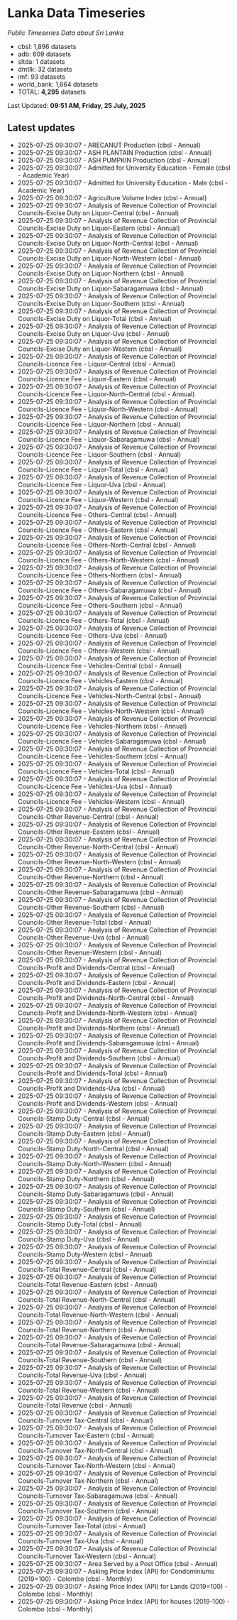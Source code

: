 # Lanka Data Timeseries
*Public Timeseries Data about Sri Lanka*

* cbsl: 1,896 datasets
* adb: 609 datasets
* sltda: 1 datasets
* dmtlk: 32 datasets
* imf: 93 datasets
* world_bank: 1,664 datasets
* TOTAL: **4,295** datasets

Last Updated: **09:51 AM, Friday, 25 July, 2025**

## Latest updates

* 2025-07-25 09:30:07 - ARECANUT Production (cbsl - Annual)
* 2025-07-25 09:30:07 - ASH PLANTAIN Production (cbsl - Annual)
* 2025-07-25 09:30:07 - ASH PUMPKIN Production (cbsl - Annual)
* 2025-07-25 09:30:07 - Admitted for University Education - Female (cbsl - Academic Year)
* 2025-07-25 09:30:07 - Admitted for University Education - Male (cbsl - Academic Year)
* 2025-07-25 09:30:07 - Agriculture Volume Index (cbsl - Annual)
* 2025-07-25 09:30:07 - Analysis of Revenue Collection of Provincial Councils-Excise Duty on Liquor-Central (cbsl - Annual)
* 2025-07-25 09:30:07 - Analysis of Revenue Collection of Provincial Councils-Excise Duty on Liquor-Eastern (cbsl - Annual)
* 2025-07-25 09:30:07 - Analysis of Revenue Collection of Provincial Councils-Excise Duty on Liquor-North-Central (cbsl - Annual)
* 2025-07-25 09:30:07 - Analysis of Revenue Collection of Provincial Councils-Excise Duty on Liquor-North-Western (cbsl - Annual)
* 2025-07-25 09:30:07 - Analysis of Revenue Collection of Provincial Councils-Excise Duty on Liquor-Northern (cbsl - Annual)
* 2025-07-25 09:30:07 - Analysis of Revenue Collection of Provincial Councils-Excise Duty on Liquor-Sabaragamuwa (cbsl - Annual)
* 2025-07-25 09:30:07 - Analysis of Revenue Collection of Provincial Councils-Excise Duty on Liquor-Southern (cbsl - Annual)
* 2025-07-25 09:30:07 - Analysis of Revenue Collection of Provincial Councils-Excise Duty on Liquor-Total (cbsl - Annual)
* 2025-07-25 09:30:07 - Analysis of Revenue Collection of Provincial Councils-Excise Duty on Liquor-Uva (cbsl - Annual)
* 2025-07-25 09:30:07 - Analysis of Revenue Collection of Provincial Councils-Excise Duty on Liquor-Western (cbsl - Annual)
* 2025-07-25 09:30:07 - Analysis of Revenue Collection of Provincial Councils-Licence Fee - Liquor-Central (cbsl - Annual)
* 2025-07-25 09:30:07 - Analysis of Revenue Collection of Provincial Councils-Licence Fee - Liquor-Eastern (cbsl - Annual)
* 2025-07-25 09:30:07 - Analysis of Revenue Collection of Provincial Councils-Licence Fee - Liquor-North-Central (cbsl - Annual)
* 2025-07-25 09:30:07 - Analysis of Revenue Collection of Provincial Councils-Licence Fee - Liquor-North-Western (cbsl - Annual)
* 2025-07-25 09:30:07 - Analysis of Revenue Collection of Provincial Councils-Licence Fee - Liquor-Northern (cbsl - Annual)
* 2025-07-25 09:30:07 - Analysis of Revenue Collection of Provincial Councils-Licence Fee - Liquor-Sabaragamuwa (cbsl - Annual)
* 2025-07-25 09:30:07 - Analysis of Revenue Collection of Provincial Councils-Licence Fee - Liquor-Southern (cbsl - Annual)
* 2025-07-25 09:30:07 - Analysis of Revenue Collection of Provincial Councils-Licence Fee - Liquor-Total (cbsl - Annual)
* 2025-07-25 09:30:07 - Analysis of Revenue Collection of Provincial Councils-Licence Fee - Liquor-Uva (cbsl - Annual)
* 2025-07-25 09:30:07 - Analysis of Revenue Collection of Provincial Councils-Licence Fee - Liquor-Western (cbsl - Annual)
* 2025-07-25 09:30:07 - Analysis of Revenue Collection of Provincial Councils-Licence Fee - Others-Central (cbsl - Annual)
* 2025-07-25 09:30:07 - Analysis of Revenue Collection of Provincial Councils-Licence Fee - Others-Eastern (cbsl - Annual)
* 2025-07-25 09:30:07 - Analysis of Revenue Collection of Provincial Councils-Licence Fee - Others-North-Central (cbsl - Annual)
* 2025-07-25 09:30:07 - Analysis of Revenue Collection of Provincial Councils-Licence Fee - Others-North-Western (cbsl - Annual)
* 2025-07-25 09:30:07 - Analysis of Revenue Collection of Provincial Councils-Licence Fee - Others-Northern (cbsl - Annual)
* 2025-07-25 09:30:07 - Analysis of Revenue Collection of Provincial Councils-Licence Fee - Others-Sabaragamuwa (cbsl - Annual)
* 2025-07-25 09:30:07 - Analysis of Revenue Collection of Provincial Councils-Licence Fee - Others-Southern (cbsl - Annual)
* 2025-07-25 09:30:07 - Analysis of Revenue Collection of Provincial Councils-Licence Fee - Others-Total (cbsl - Annual)
* 2025-07-25 09:30:07 - Analysis of Revenue Collection of Provincial Councils-Licence Fee - Others-Uva (cbsl - Annual)
* 2025-07-25 09:30:07 - Analysis of Revenue Collection of Provincial Councils-Licence Fee - Others-Western (cbsl - Annual)
* 2025-07-25 09:30:07 - Analysis of Revenue Collection of Provincial Councils-Licence Fee - Vehicles-Central (cbsl - Annual)
* 2025-07-25 09:30:07 - Analysis of Revenue Collection of Provincial Councils-Licence Fee - Vehicles-Eastern (cbsl - Annual)
* 2025-07-25 09:30:07 - Analysis of Revenue Collection of Provincial Councils-Licence Fee - Vehicles-North-Central (cbsl - Annual)
* 2025-07-25 09:30:07 - Analysis of Revenue Collection of Provincial Councils-Licence Fee - Vehicles-North-Western (cbsl - Annual)
* 2025-07-25 09:30:07 - Analysis of Revenue Collection of Provincial Councils-Licence Fee - Vehicles-Northern (cbsl - Annual)
* 2025-07-25 09:30:07 - Analysis of Revenue Collection of Provincial Councils-Licence Fee - Vehicles-Sabaragamuwa (cbsl - Annual)
* 2025-07-25 09:30:07 - Analysis of Revenue Collection of Provincial Councils-Licence Fee - Vehicles-Southern (cbsl - Annual)
* 2025-07-25 09:30:07 - Analysis of Revenue Collection of Provincial Councils-Licence Fee - Vehicles-Total (cbsl - Annual)
* 2025-07-25 09:30:07 - Analysis of Revenue Collection of Provincial Councils-Licence Fee - Vehicles-Uva (cbsl - Annual)
* 2025-07-25 09:30:07 - Analysis of Revenue Collection of Provincial Councils-Licence Fee - Vehicles-Western (cbsl - Annual)
* 2025-07-25 09:30:07 - Analysis of Revenue Collection of Provincial Councils-Other Revenue-Central (cbsl - Annual)
* 2025-07-25 09:30:07 - Analysis of Revenue Collection of Provincial Councils-Other Revenue-Eastern (cbsl - Annual)
* 2025-07-25 09:30:07 - Analysis of Revenue Collection of Provincial Councils-Other Revenue-North-Central (cbsl - Annual)
* 2025-07-25 09:30:07 - Analysis of Revenue Collection of Provincial Councils-Other Revenue-North-Western (cbsl - Annual)
* 2025-07-25 09:30:07 - Analysis of Revenue Collection of Provincial Councils-Other Revenue-Northern (cbsl - Annual)
* 2025-07-25 09:30:07 - Analysis of Revenue Collection of Provincial Councils-Other Revenue-Sabaragamuwa (cbsl - Annual)
* 2025-07-25 09:30:07 - Analysis of Revenue Collection of Provincial Councils-Other Revenue-Southern (cbsl - Annual)
* 2025-07-25 09:30:07 - Analysis of Revenue Collection of Provincial Councils-Other Revenue-Total (cbsl - Annual)
* 2025-07-25 09:30:07 - Analysis of Revenue Collection of Provincial Councils-Other Revenue-Uva (cbsl - Annual)
* 2025-07-25 09:30:07 - Analysis of Revenue Collection of Provincial Councils-Other Revenue-Western (cbsl - Annual)
* 2025-07-25 09:30:07 - Analysis of Revenue Collection of Provincial Councils-Profit and Dividends-Central (cbsl - Annual)
* 2025-07-25 09:30:07 - Analysis of Revenue Collection of Provincial Councils-Profit and Dividends-Eastern (cbsl - Annual)
* 2025-07-25 09:30:07 - Analysis of Revenue Collection of Provincial Councils-Profit and Dividends-North-Central (cbsl - Annual)
* 2025-07-25 09:30:07 - Analysis of Revenue Collection of Provincial Councils-Profit and Dividends-North-Western (cbsl - Annual)
* 2025-07-25 09:30:07 - Analysis of Revenue Collection of Provincial Councils-Profit and Dividends-Northern (cbsl - Annual)
* 2025-07-25 09:30:07 - Analysis of Revenue Collection of Provincial Councils-Profit and Dividends-Sabaragamuwa (cbsl - Annual)
* 2025-07-25 09:30:07 - Analysis of Revenue Collection of Provincial Councils-Profit and Dividends-Southern (cbsl - Annual)
* 2025-07-25 09:30:07 - Analysis of Revenue Collection of Provincial Councils-Profit and Dividends-Total (cbsl - Annual)
* 2025-07-25 09:30:07 - Analysis of Revenue Collection of Provincial Councils-Profit and Dividends-Uva (cbsl - Annual)
* 2025-07-25 09:30:07 - Analysis of Revenue Collection of Provincial Councils-Profit and Dividends-Western (cbsl - Annual)
* 2025-07-25 09:30:07 - Analysis of Revenue Collection of Provincial Councils-Stamp Duty-Central (cbsl - Annual)
* 2025-07-25 09:30:07 - Analysis of Revenue Collection of Provincial Councils-Stamp Duty-Eastern (cbsl - Annual)
* 2025-07-25 09:30:07 - Analysis of Revenue Collection of Provincial Councils-Stamp Duty-North-Central (cbsl - Annual)
* 2025-07-25 09:30:07 - Analysis of Revenue Collection of Provincial Councils-Stamp Duty-North-Western (cbsl - Annual)
* 2025-07-25 09:30:07 - Analysis of Revenue Collection of Provincial Councils-Stamp Duty-Northern (cbsl - Annual)
* 2025-07-25 09:30:07 - Analysis of Revenue Collection of Provincial Councils-Stamp Duty-Sabaragamuwa (cbsl - Annual)
* 2025-07-25 09:30:07 - Analysis of Revenue Collection of Provincial Councils-Stamp Duty-Southern (cbsl - Annual)
* 2025-07-25 09:30:07 - Analysis of Revenue Collection of Provincial Councils-Stamp Duty-Total (cbsl - Annual)
* 2025-07-25 09:30:07 - Analysis of Revenue Collection of Provincial Councils-Stamp Duty-Uva (cbsl - Annual)
* 2025-07-25 09:30:07 - Analysis of Revenue Collection of Provincial Councils-Stamp Duty-Western (cbsl - Annual)
* 2025-07-25 09:30:07 - Analysis of Revenue Collection of Provincial Councils-Total Revenue-Central (cbsl - Annual)
* 2025-07-25 09:30:07 - Analysis of Revenue Collection of Provincial Councils-Total Revenue-Eastern (cbsl - Annual)
* 2025-07-25 09:30:07 - Analysis of Revenue Collection of Provincial Councils-Total Revenue-North-Central (cbsl - Annual)
* 2025-07-25 09:30:07 - Analysis of Revenue Collection of Provincial Councils-Total Revenue-North-Western (cbsl - Annual)
* 2025-07-25 09:30:07 - Analysis of Revenue Collection of Provincial Councils-Total Revenue-Northern (cbsl - Annual)
* 2025-07-25 09:30:07 - Analysis of Revenue Collection of Provincial Councils-Total Revenue-Sabaragamuwa (cbsl - Annual)
* 2025-07-25 09:30:07 - Analysis of Revenue Collection of Provincial Councils-Total Revenue-Southern (cbsl - Annual)
* 2025-07-25 09:30:07 - Analysis of Revenue Collection of Provincial Councils-Total Revenue-Uva (cbsl - Annual)
* 2025-07-25 09:30:07 - Analysis of Revenue Collection of Provincial Councils-Total Revenue-Western (cbsl - Annual)
* 2025-07-25 09:30:07 - Analysis of Revenue Collection of Provincial Councils-Total Revenue (cbsl - Annual)
* 2025-07-25 09:30:07 - Analysis of Revenue Collection of Provincial Councils-Turnover Tax-Central (cbsl - Annual)
* 2025-07-25 09:30:07 - Analysis of Revenue Collection of Provincial Councils-Turnover Tax-Eastern (cbsl - Annual)
* 2025-07-25 09:30:07 - Analysis of Revenue Collection of Provincial Councils-Turnover Tax-North-Central (cbsl - Annual)
* 2025-07-25 09:30:07 - Analysis of Revenue Collection of Provincial Councils-Turnover Tax-North-Western (cbsl - Annual)
* 2025-07-25 09:30:07 - Analysis of Revenue Collection of Provincial Councils-Turnover Tax-Northern (cbsl - Annual)
* 2025-07-25 09:30:07 - Analysis of Revenue Collection of Provincial Councils-Turnover Tax-Sabaragamuwa (cbsl - Annual)
* 2025-07-25 09:30:07 - Analysis of Revenue Collection of Provincial Councils-Turnover Tax-Southern (cbsl - Annual)
* 2025-07-25 09:30:07 - Analysis of Revenue Collection of Provincial Councils-Turnover Tax-Total (cbsl - Annual)
* 2025-07-25 09:30:07 - Analysis of Revenue Collection of Provincial Councils-Turnover Tax-Uva (cbsl - Annual)
* 2025-07-25 09:30:07 - Analysis of Revenue Collection of Provincial Councils-Turnover Tax-Western (cbsl - Annual)
* 2025-07-25 09:30:07 - Area Served by a Post Office (cbsl - Annual)
* 2025-07-25 09:30:07 - Asking Price Index (API) for Condominiums (2019=100) - Colombo (cbsl - Monthly)
* 2025-07-25 09:30:07 - Asking Price Index (API) for Lands (2019=100) - Colombo (cbsl - Monthly)
* 2025-07-25 09:30:07 - Asking Price Index (API) for houses (2019-100) - Colombo (cbsl - Monthly)